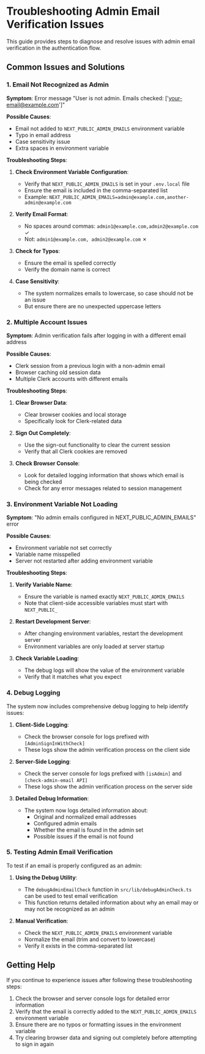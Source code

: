 # Troubleshooting Admin Email Verification Issues

This guide provides steps to diagnose and resolve issues with admin email verification in the authentication flow.

## Common Issues and Solutions

### 1. Email Not Recognized as Admin

**Symptom**: Error message "User is not admin. Emails checked: ['your-email@example.com']"

**Possible Causes**:
- Email not added to `NEXT_PUBLIC_ADMIN_EMAILS` environment variable
- Typo in email address
- Case sensitivity issue
- Extra spaces in environment variable

**Troubleshooting Steps**:

1. **Check Environment Variable Configuration**:
   - Verify that `NEXT_PUBLIC_ADMIN_EMAILS` is set in your `.env.local` file
   - Ensure the email is included in the comma-separated list
   - Example: `NEXT_PUBLIC_ADMIN_EMAILS=admin@example.com,another-admin@example.com`

2. **Verify Email Format**:
   - No spaces around commas: `admin1@example.com,admin2@example.com` ✓
   - Not: `admin1@example.com, admin2@example.com` ✗

3. **Check for Typos**:
   - Ensure the email is spelled correctly
   - Verify the domain name is correct

4. **Case Sensitivity**:
   - The system normalizes emails to lowercase, so case should not be an issue
   - But ensure there are no unexpected uppercase letters

### 2. Multiple Account Issues

**Symptom**: Admin verification fails after logging in with a different email address

**Possible Causes**:
- Clerk session from a previous login with a non-admin email
- Browser caching old session data
- Multiple Clerk accounts with different emails

**Troubleshooting Steps**:

1. **Clear Browser Data**:
   - Clear browser cookies and local storage
   - Specifically look for Clerk-related data

2. **Sign Out Completely**:
   - Use the sign-out functionality to clear the current session
   - Verify that all Clerk cookies are removed

3. **Check Browser Console**:
   - Look for detailed logging information that shows which email is being checked
   - Check for any error messages related to session management

### 3. Environment Variable Not Loading

**Symptom**: "No admin emails configured in NEXT_PUBLIC_ADMIN_EMAILS" error

**Possible Causes**:
- Environment variable not set correctly
- Variable name misspelled
- Server not restarted after adding environment variable

**Troubleshooting Steps**:

1. **Verify Variable Name**:
   - Ensure the variable is named exactly `NEXT_PUBLIC_ADMIN_EMAILS`
   - Note that client-side accessible variables must start with `NEXT_PUBLIC_`

2. **Restart Development Server**:
   - After changing environment variables, restart the development server
   - Environment variables are only loaded at server startup

3. **Check Variable Loading**:
   - The debug logs will show the value of the environment variable
   - Verify that it matches what you expect

### 4. Debug Logging

The system now includes comprehensive debug logging to help identify issues:

1. **Client-Side Logging**:
   - Check the browser console for logs prefixed with `[AdminSignInWithCheck]`
   - These logs show the admin verification process on the client side

2. **Server-Side Logging**:
   - Check the server console for logs prefixed with `[isAdmin]` and `[check-admin-email API]`
   - These logs show the admin verification process on the server side

3. **Detailed Debug Information**:
   - The system now logs detailed information about:
     - Original and normalized email addresses
     - Configured admin emails
     - Whether the email is found in the admin set
     - Possible issues if the email is not found

### 5. Testing Admin Email Verification

To test if an email is properly configured as an admin:

1. **Using the Debug Utility**:
   - The `debugAdminEmailCheck` function in `src/lib/debugAdminCheck.ts` can be used to test email verification
   - This function returns detailed information about why an email may or may not be recognized as an admin

2. **Manual Verification**:
   - Check the `NEXT_PUBLIC_ADMIN_EMAILS` environment variable
   - Normalize the email (trim and convert to lowercase)
   - Verify it exists in the comma-separated list

## Getting Help

If you continue to experience issues after following these troubleshooting steps:

1. Check the browser and server console logs for detailed error information
2. Verify that the email is correctly added to the `NEXT_PUBLIC_ADMIN_EMAILS` environment variable
3. Ensure there are no typos or formatting issues in the environment variable
4. Try clearing browser data and signing out completely before attempting to sign in again